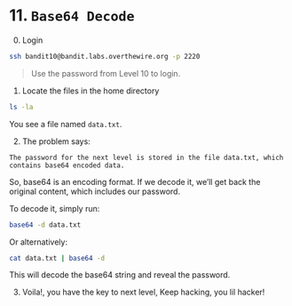 # 11. `Base64 Decode`

0. Login
```bash
ssh bandit10@bandit.labs.overthewire.org -p 2220
```
>Use the password from Level 10 to login.

1. Locate the files in the home directory
```bash
ls -la
```
You see a file named ```data.txt```.

2. The problem says:
```
The password for the next level is stored in the file data.txt, which contains base64 encoded data.
```

So, base64 is an encoding format. If we decode it, we’ll get back the original content, which includes our password.

To decode it, simply run:
```bash
base64 -d data.txt
```
Or alternatively:
```bash
cat data.txt | base64 -d
```

This will decode the base64 string and reveal the password.

3. Voila!, you have the key to next level, Keep hacking, you lil hacker!

